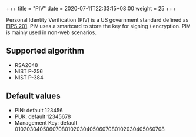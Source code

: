 +++
title = "PIV"
date =  2020-07-11T22:33:15+08:00
weight = 25
+++

Personal Identity Verification (PIV) is a US government standard defined as [FIPS 201](https://nvlpubs.nist.gov/nistpubs/FIPS/NIST.FIPS.201-2.pdf). PIV uses a smartcard to store the key for signing / encryption. PIV is mainly used in non-web scenarios.

## Supported algorithm

* RSA2048
* NIST P-256
* NIST P-384

## Default values

* PIN: default 123456
* PUK: default 12345678
* Management Key: default 010203040506070801020304050607080102030405060708
